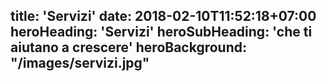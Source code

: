 title: 'Servizi'
date: 2018-02-10T11:52:18+07:00
heroHeading: 'Servizi'
heroSubHeading: 'che ti aiutano a crescere'
heroBackground: "/images/servizi.jpg"
---
